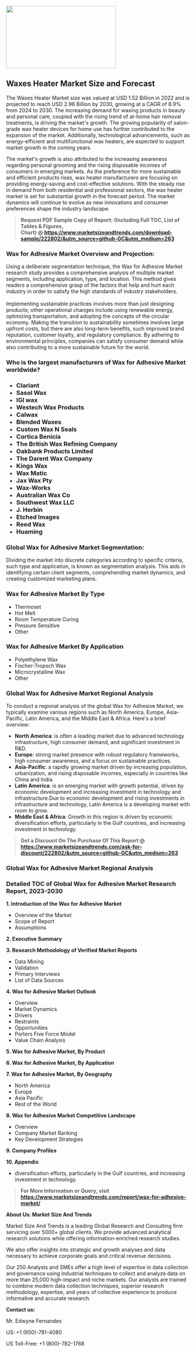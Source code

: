 <p><img class="alignnone size-medium wp-image-20088" src="https://ffe5etoiles.com/wp-content/uploads/2024/12/MST1-300x171.png" alt="" width="300" height="171" /></p><h2>Waxes Heater Market Size and Forecast</h2><p>The Waxes Heater Market size was valued at USD 1.52 Billion in 2022 and is projected to reach USD 2.96 Billion by 2030, growing at a CAGR of 8.9% from 2024 to 2030. The increasing demand for waxing products in beauty and personal care, coupled with the rising trend of at-home hair removal treatments, is driving the market's growth. The growing popularity of salon-grade wax heater devices for home use has further contributed to the expansion of the market. Additionally, technological advancements, such as energy-efficient and multifunctional wax heaters, are expected to support market growth in the coming years.</p><p>The market's growth is also attributed to the increasing awareness regarding personal grooming and the rising disposable incomes of consumers in emerging markets. As the preference for more sustainable and efficient products rises, wax heater manufacturers are focusing on providing energy-saving and cost-effective solutions. With the steady rise in demand from both residential and professional sectors, the wax heater market is set for substantial growth in the forecast period. The market dynamics will continue to evolve as new innovations and consumer preferences shape the industry landscape.</p></p><blockquote id="" class=""><strong>Request PDF Sample Copy of Report: (Including Full TOC, List of Tables &amp; Figures, Chart)&nbsp;@&nbsp;<strong><a href="https://www.marketsizeandtrends.com/download-sample/222802/&utm_source=github-GC&utm_medium=263" target="_blank">https://www.marketsizeandtrends.com/download-sample/222802/&utm_source=github-GC&utm_medium=263</a></strong></strong></blockquote><h3 id="" class="">Wax for Adhesive Market&nbsp;Overview and Projection:</h3><p id="" class="">Using a deliberate segmentation technique, the Wax for Adhesive Market research study provides a comprehensive analysis of multiple market segments, including application, type, and location. This method gives readers a comprehensive grasp of the factors that help and hurt each industry in order to satisfy the high standards of industry stakeholders. <br /> <br />Implementing sustainable practices involves more than just designing products; other operational changes include using renewable energy, optimizing transportation, and adopting the concepts of the circular economy. Making the transition to sustainability sometimes involves large upfront costs, but there are also long-term benefits, such improved brand reputation, customer loyalty, and regulatory compliance. By adhering to environmental principles, companies can satisfy consumer demand while also contributing to a more sustainable future for the world.</p><h3 id="" class="">Who is the largest manufacturers of&nbsp;Wax for Adhesive Market worldwide?</h3><h3 class=""><p><ul><li>Clariant </li><li> Sasol Wax </li><li> IGI wax </li><li> Westech Wax Products </li><li> Calwax </li><li> Blended Waxes </li><li> Custom Wax N Seals </li><li> Cortica Benicia </li><li> The British Wax Refining Company </li><li> Oakbank Products Limited </li><li> The Darent Wax Company </li><li> Kings Wax </li><li> Wax Matic </li><li> Jax Wax Pty </li><li> Wax-Works </li><li> Australian Wax Co </li><li> Southwest Wax LLC </li><li> J. Herbin </li><li> Etched Images </li><li> Reed Wax </li><li> Huaming</li></ul></p></h3><h3 id="" class="">Global&nbsp;Wax for Adhesive Market Segmentation:</h3><p id="" class="">Dividing the market into discrete categories according to specific criteria, such type and application, is known as segmentation analysis. This aids in identifying certain client segments, comprehending market dynamics, and creating customized marketing plans.</p><h3 id="" class="">Wax for Adhesive Market&nbsp;By Type</h3><p><p><ul><li>Thermoset</li><li> Hot Melt</li><li> Room Temperature Curing</li><li> Pressure Sensitive</li><li> Other</p></li></ul></p></p><h3 id="" class="">Wax for Adhesive Market&nbsp;By Application</h3><p class=""><p><ul><li>Polyethylene Wax</li><li> Fischer-Tropsch Wax</li><li> Microcrystalline Wax</li><li> Other</li></ul></p></p><h3 id="" class="">Global Wax for Adhesive Market Regional Analysis</h3><p id="" class="">To conduct a regional analysis of the global Wax for Adhesive Market, we typically examine various regions such as North America, Europe, Asia-Pacific, Latin America, and the Middle East &amp; Africa. Here's a brief overview:</p><ul><li><strong>North America</strong>: is often a leading market due to advanced technology infrastructure, high consumer demand, and significant investment in R&amp;D.</li><li><strong>Europe</strong>: strong market presence with robust regulatory frameworks, high consumer awareness, and a focus on sustainable practices.</li><li><strong>Asia-Pacific</strong>: a rapidly growing market driven by increasing population, urbanization, and rising disposable incomes, especially in countries like China and India.</li><li><strong>Latin America</strong>: is an emerging market with growth potential, driven by economic development and increasing investment in technology and infrastructure.Due to economic development and rising investments in infrastructure and technology, Latin America is a developing market with room to grow.</li><li><strong>Middle East &amp; Africa</strong>: Growth in this region is driven by economic diversification efforts, particularly in the Gulf countries, and increasing investment in technology.</li></ul><blockquote id="" class=""><strong>Get a Discount On The Purchase Of This Report @ <strong><a href="https://www.marketsizeandtrends.com/ask-for-discount/222802/&utm_source=github-GC&utm_medium=263" target="_blank">https://www.marketsizeandtrends.com/ask-for-discount/222802/&utm_source=github-GC&utm_medium=263</a></strong></strong></blockquote><h3 id="" class="">Global Wax for Adhesive Market Regional Analysis</h3><h3 id="" class="">Detailed TOC of Global Wax for Adhesive Market Research Report, 2023-2030</h3><p id="" class=""><strong>1. Introduction of the Wax for Adhesive Market</strong></p><ul><li>Overview of the Market</li><li>Scope of Report</li><li>Assumptions</li></ul><p id="" class=""><strong>2. Executive Summary</strong></p><p id="" class=""><strong>3. Research Methodology of Verified Market Reports</strong></p><ul><li>Data Mining</li><li>Validation</li><li>Primary Interviews</li><li>List of Data Sources</li></ul><p id="" class=""><strong>4. Wax for Adhesive Market Outlook</strong></p><ul><li>Overview</li><li>Market Dynamics</li><li>Drivers</li><li>Restraints</li><li>Opportunities</li><li>Porters Five Force Model</li><li>Value Chain Analysis</li></ul><p id="" class=""><strong>5. Wax for Adhesive Market, By Product</strong></p><p id="" class=""><strong>6. Wax for Adhesive Market, By Application</strong></p><p id="" class=""><strong>7. Wax for Adhesive Market, By Geography</strong></p><ul><li>North America</li><li>Europe</li><li>Asia Pacific</li><li>Rest of the World</li></ul><p id="" class=""><strong>8. Wax for Adhesive Market Competitive Landscape</strong></p><ul><li>Overview</li><li>Company Market Ranking</li><li>Key Development Strategies</li></ul><p id="" class=""><strong>9. Company Profiles</strong></p><p id="" class=""><strong>10. Appendix</strong></p><ul><li>diversification efforts, particularly in the Gulf countries, and increasing investment in technology.</li></ul><blockquote id="" class=""><strong>For More Information or Query, visit <strong><strong><a href="https://www.marketsizeandtrends.com/report/wax-for-adhesive-market/" target="_blank">https://www.marketsizeandtrends.com/report/wax-for-adhesive-market/</a></strong></strong></strong></blockquote><p id="" class=""><strong>About Us: Market Size And Trends</strong></p><p id="" class="">Market Size And Trends is a leading Global Research and Consulting firm servicing over 5000+ global clients. We provide advanced analytical research solutions while offering information-enriched research studies.</p><p id="" class="">We also offer insights into strategic and growth analyses and data necessary to achieve corporate goals and critical revenue decisions.</p><p id="" class="">Our 250 Analysts and SMEs offer a high level of expertise in data collection and governance using industrial techniques to collect and analyze data on more than 25,000 high-impact and niche markets. Our analysts are trained to combine modern data collection techniques, superior research methodology, expertise, and years of collective experience to produce informative and accurate research.</p><p id="" class=""><strong>Contact us:</strong></p><p id="" class="">Mr. Edwyne Fernandes</p><p id="" class="">US: +1 (650)-781-4080</p><p id="" class="">US Toll-Free: +1 (800)-782-1768</p>
